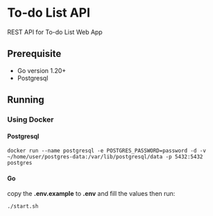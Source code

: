 # To-do List API
REST API for To-do List Web App

## Prerequisite
- Go version 1.20+
- Postgresql

## Running
### Using Docker
#### Postgresql

```
docker run --name postgresql -e POSTGRES_PASSWORD=password -d -v ~/home/user/postgres-data:/var/lib/postgresql/data -p 5432:5432 postgres
```

#### Go
copy the **.env.example** to **.env** and fill the values then run:
```
./start.sh
```
